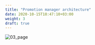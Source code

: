 ```yaml
---
title: "Promotion manager architecture"
date: 2020-10-15T18:47:10+03:00
weight: 3
draft: true
---
```


![03_page](/images/module1/03_page.png)